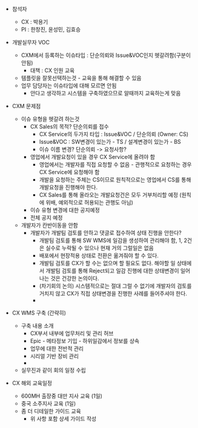 - 참석자
	- CX : 박용기
	- PI : 한창진, 윤성민, 김효승

- 개발실무자 VOC
	- CXM에서 등록하는 이슈타입 : 단순의뢰와 Issue&VOC인지 헷갈려함(구분이 안됨)
		- 대책 : CX 인원 교육
	- 템플릿을 잘못선택하는것 - 교육을 통해 해결할 수 있음
	- 업무 담당자는 이슈타입에 대해 모르면 안됨
		- 안다고 생각하고 시스템을 구축하였으므로 알때까지 교육하는게 맞음

- CXM 문제점
	- 이슈 유형을 헷갈려 하는것
		- CX Sales의 목적? 단순의뢰를 접수
			- CX Service의 두가지 타입 : Issue&VOC / 단순의뢰 (Owner: CS)
			- Issue&VOC : SW변경이 있는가 - TS / 설계변경이 있는가 - BS
			- 이슈 이름 변경? 단순의뢰 -> 요청사항?
		- 영업에서 개발요청이 있을 경우 CX Service에 올려야 함
			- 영업에서는 개발자를 직접 요청할 수 없음 - 관행적으로 요청하는 경우 CX Service에 요청해야 함
			- 개발을 요청하는 주체는 CS이므로 원칙적으로는 영업에서 CS를 통해 개발요청을 진행해야 한다.
			- CX Sales를 통해 올라오는 개발요청건은 모두 거부처리할 예정 (원칙에 위배, 예외적으로 허용되는 관행도 아님)
		- 이슈 유형 변경에 대한 공지예정
		- 전체 공지 예정
	- 개발자가 칸반이동을 안함
		- 개발자가 개발팀 검토를 안하고 댓글로 접수하여 상태 진행을 안한다? 
			- 개발팀 검토를 통해 SW WMS에 일감을 생성하여 관리해야 함, 1, 2건은 실수로 누락될 수 있으나 현재 거의 그럴일은 없음
			- 배포에서 현장적용 상태로 전환은 옮겨줘야 할 수 있다. 
			- 개발팀 검토를 CX가 할 수는 없으며 할 필요도 없다. 해야할 일 상태에서 개발팀 검토를 통해 Reject되고 일감 진행에 대한 상태변경이 일어나는 것은 건강한 논의이다.
			- (차기회의 논의) 시스템적으로는 절대 그럴 수 없기에 개발자의 검토를 거치지 않고 CX가 직접 상태변경을 진행한 사례를 들어주셔야 한다.
			- 

- CX WMS 구축 (간략히)
	- 구축 내용 소개
		- CX부서 내부에 업무처리 및 관리 허브
		- Epic - 메타정보 기입 - 하위일감에서 정보를 상속
		- 업무에 대한 전반적 관리
		- 시리얼 기반 장비 관리
		- 
	- 실무진과 같이 회의 일정 수립

- CX 해외 교육일정
	- 600MH 출장중 대만 지사 교육 (1일)
	- 중국 소주지사 교육 (1일)
	- 좀 더 디테일한 가이드 교육
		- 위 사항 포함 상세 가이드 작성